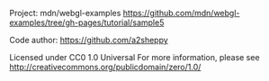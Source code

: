 Project: mdn/webgl-examples
      https://github.com/mdn/webgl-examples/tree/gh-pages/tutorial/sample5


Code author: https://github.com/a2sheppy


Licensed under CC0 1.0 Universal
For more information, please see
<http://creativecommons.org/publicdomain/zero/1.0/>
